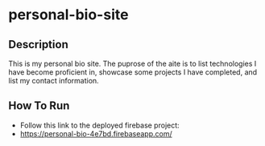 # personal-bio-site
## Description
 This is my personal bio site. The puprose of the aite is to list technologies I have become proficient in, showcase some projects I have completed, and list my contact information.

## How To Run
* Follow this link to the deployed firebase project:
* https://personal-bio-4e7bd.firebaseapp.com/
